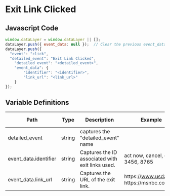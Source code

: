 # Exit Link Clicked

### 

## Javascript Code
```js
window.dataLayer = window.dataLayer || [];
dataLayer.push({ event_data: null });  // Clear the previous event_data object.
dataLayer.push({
  "event": "click",
  "detailed_event": "Exit Link Clicked",
    "detailed_event": "<detailed_event>",
    "event_data": {
        "identifier": "<identifier>",
        "link_url": "<link_url>"
    }
});
```

## Variable Definitions

|Path|Type|Description|Example|Pattern|Min Length|Max Length|Minimum|Maximum|Multiple Of|
| --- | --- | --- | --- | --- | --- | --- | --- | --- | --- |
|detailed_event|string|captures the "detailed\_event" name||||||||
|event_data.identifier|string|Captures the ID associated with exit links used. |act now, cancel, ok, 3456, 8765|||||||
|event_data.link_url|string|Captures the URL of the exit link.|https:\/\/www.usda.gov. https:\/\/msnbc.com|||||||




